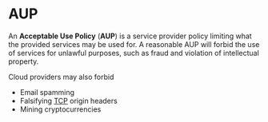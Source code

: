 # AUP

An **Acceptable Use Policy** (**AUP**) is a service provider policy limiting
what the provided services may be used for. A reasonable AUP will forbid the use
of services for unlawful purposes, such as fraud and violation of intellectual
property.

Cloud providers may also forbid

- Email spamming
- Falsifying [TCP](../../network/protocols/tcp.md) origin headers
- Mining cryptocurrencies
